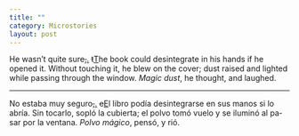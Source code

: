 ```yaml
---
title: ""
category: Microstories
layout: post
---
```

<span class="first-sentence">He wasn’t</span> quite sure<del>,</del><ins title="edited on 2022/11/21">.</ins> <del>t</del><ins title="edited on 2022/11/21">T</ins>he book could desintegrate in his hands if he opened it. Without touching it, he blew on the cover; dust raised and lighted while passing through the window. *Magic dust*, he thought, and laughed.
<hr class="column">
<p lang="es"><span class="first-sentence">No estaba</span> muy seguro<del>,</del><ins title="edited on 2022/12/18">.</ins> <del>e</del><ins title="edited on 2023/01/07">E</ins>l libro podía desintegrarse en sus manos si lo abría. Sin tocarlo, sopló la cubierta; el polvo tomó vuelo y se iluminó al pasar por la ventana. <em>Polvo mágico</em>, pensó, y rió.</p>
